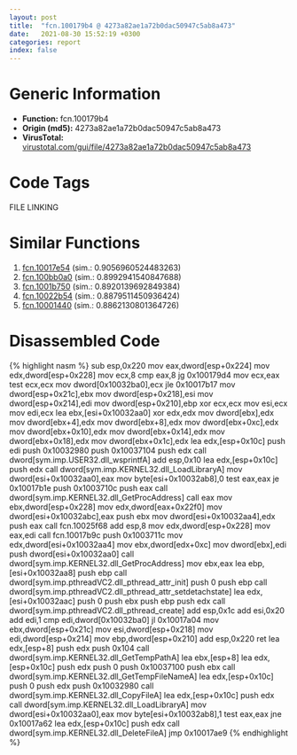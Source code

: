 ```yaml
---
layout: post
title:  "fcn.100179b4 @ 4273a82ae1a72b0dac50947c5ab8a473"
date:   2021-08-30 15:52:19 +0300
categories: report
index: false
---
```


# Generic Information
- **Function:** fcn.100179b4
- **Origin (md5):** 4273a82ae1a72b0dac50947c5ab8a473
- **VirusTotal:** [virustotal.com/gui/file/4273a82ae1a72b0dac50947c5ab8a473][virustotal_ref]

# Code Tags
<span class="tag" id="FILE">FILE</span>
<span class="tag" id="LINKING">LINKING</span>


# Similar Functions

1. [fcn.10017e54][similar_1_ref] (sim.: 0.9056960524483263)
2. [fcn.100bb0a0][similar_2_ref] (sim.: 0.8992941540847688)
3. [fcn.1001b750][similar_3_ref] (sim.: 0.8920139692849384)
4. [fcn.10022b54][similar_4_ref] (sim.: 0.8879511450936424)
5. [fcn.10001440][similar_5_ref] (sim.: 0.8862130801364726)


# Disassembled Code

{% highlight nasm %}
sub esp,0x220
mov eax,dword[esp+0x224]
mov edx,dword[esp+0x228]
mov ecx,8
cmp eax,8
jg 0x100179d4
mov ecx,eax
test ecx,ecx
mov dword[0x10032ba0],ecx
jle 0x10017b17
mov dword[esp+0x21c],ebx
mov dword[esp+0x218],esi
mov dword[esp+0x214],edi
mov dword[esp+0x210],ebp
xor ecx,ecx
mov esi,ecx
mov edi,ecx
lea ebx,[esi+0x10032aa0]
xor edx,edx
mov dword[ebx],edx
mov dword[ebx+4],edx
mov dword[ebx+8],edx
mov dword[ebx+0xc],edx
mov dword[ebx+0x10],edx
mov dword[ebx+0x14],edx
mov dword[ebx+0x18],edx
mov dword[ebx+0x1c],edx
lea edx,[esp+0x10c]
push edi
push 0x10032980
push 0x10037104
push edx
call dword[sym.imp.USER32.dll_wsprintfA]
add esp,0x10
lea edx,[esp+0x10c]
push edx
call dword[sym.imp.KERNEL32.dll_LoadLibraryA]
mov dword[esi+0x10032aa0],eax
mov byte[esi+0x10032ab8],0
test eax,eax
je 0x10017b1e
push 0x1003710c
push eax
call dword[sym.imp.KERNEL32.dll_GetProcAddress]
call eax
mov ebx,dword[esp+0x228]
mov edx,dword[eax+0x22f0]
mov dword[esi+0x10032abc],eax
push ebx
mov dword[esi+0x10032aa4],edx
push eax
call fcn.10025f68
add esp,8
mov edx,dword[esp+0x228]
mov eax,edi
call fcn.10017b9c
push 0x1003711c
mov edx,dword[esi+0x10032aa4]
mov ebx,dword[edx+0xc]
mov dword[ebx],edi
push dword[esi+0x10032aa0]
call dword[sym.imp.KERNEL32.dll_GetProcAddress]
mov ebx,eax
lea ebp,[esi+0x10032aa8]
push ebp
call dword[sym.imp.pthreadVC2.dll_pthread_attr_init]
push 0
push ebp
call dword[sym.imp.pthreadVC2.dll_pthread_attr_setdetachstate]
lea edx,[esi+0x10032aac]
push 0
push ebx
push ebp
push edx
call dword[sym.imp.pthreadVC2.dll_pthread_create]
add esp,0x1c
add esi,0x20
add edi,1
cmp edi,dword[0x10032ba0]
jl 0x10017a04
mov ebx,dword[esp+0x21c]
mov esi,dword[esp+0x218]
mov edi,dword[esp+0x214]
mov ebp,dword[esp+0x210]
add esp,0x220
ret 
lea edx,[esp+8]
push edx
push 0x104
call dword[sym.imp.KERNEL32.dll_GetTempPathA]
lea ebx,[esp+8]
lea edx,[esp+0x10c]
push edx
push 0
push 0x10037100
push ebx
call dword[sym.imp.KERNEL32.dll_GetTempFileNameA]
lea edx,[esp+0x10c]
push 0
push edx
push 0x10032980
call dword[sym.imp.KERNEL32.dll_CopyFileA]
lea edx,[esp+0x10c]
push edx
call dword[sym.imp.KERNEL32.dll_LoadLibraryA]
mov dword[esi+0x10032aa0],eax
mov byte[esi+0x10032ab8],1
test eax,eax
jne 0x10017a62
lea edx,[esp+0x10c]
push edx
call dword[sym.imp.KERNEL32.dll_DeleteFileA]
jmp 0x10017ae9
{% endhighlight %}


[similar_1_ref]: /report/fcn.10017e54@4273a82ae1a72b0dac50947c5ab8a473
[similar_2_ref]: /report/fcn.100bb0a0@89dc67d2f980e8488f97b1bf8cb24258
[similar_3_ref]: /report/fcn.1001b750@a7a698c732cb880967bd1318dc083d69
[similar_4_ref]: /report/fcn.10022b54@4273a82ae1a72b0dac50947c5ab8a473
[similar_5_ref]: /report/fcn.10001440@a0ac129ff3ea4c0dfa9529c259a9502c
[virustotal_ref]: https://www.virustotal.com/gui/file/4273a82ae1a72b0dac50947c5ab8a473